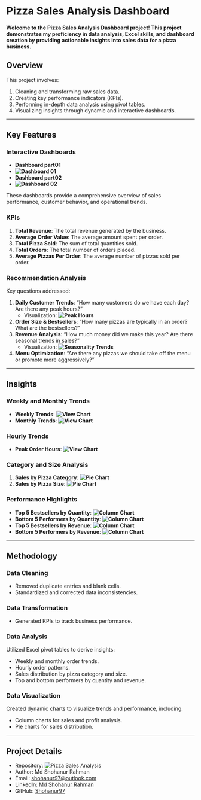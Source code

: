 # Pizza Sales Analysis Dashboard
**Welcome to the Pizza Sales Analysis Dashboard project! This project demonstrates my proficiency in data analysis, Excel skills, and dashboard creation by providing actionable insights into sales data for a pizza business.**

## Overview
This project involves:
1. Cleaning and transforming raw sales data.
2. Creating key performance indicators (KPIs).
3. Performing in-depth data analysis using pivot tables.
4. Visualizing insights through dynamic and interactive dashboards.

---

## Key Features

### **Interactive Dashboards**
- **Dashboard part01** 
- **![Dashboard 01](https://github.com/Shohanur97/MS-Excel-with-Dynamic-Dashboard-Creation/blob/main/Pizza%20Place%20Sales%20Analysis/immage/Dashboard%2001.png)**
- **Dashboard part02**
- **![Dashboard 02](https://github.com/Shohanur97/MS-Excel-with-Dynamic-Dashboard-Creation/blob/main/Pizza%20Place%20Sales%20Analysis/immage/Dashboard%2002.png)**

These dashboards provide a comprehensive overview of sales performance, customer behavior, and operational trends.

### **KPIs**
1. **Total Revenue**: The total revenue generated by the business.
2. **Average Order Value**: The average amount spent per order.
3. **Total Pizza Sold**: The sum of total quantities sold.
4. **Total Orders**: The total number of orders placed.
5. **Average Pizzas Per Order**: The average number of pizzas sold per order.

### **Recommendation Analysis**
Key questions addressed:
1. **Daily Customer Trends**: “How many customers do we have each day? Are there any peak hours?”
   - Visualization: **![Peak Hours](https://github.com/Shohanur97/MS-Excel-with-Dynamic-Dashboard-Creation/blob/main/Pizza%20Place%20Sales%20Analysis/immage/Peek%20Hours.png)**
2. **Order Size & Bestsellers**: “How many pizzas are typically in an order? What are the bestsellers?”
3. **Revenue Analysis**: “How much money did we make this year? Are there seasonal trends in sales?”
   - Visualization: **![Seasonality Trends](https://github.com/Shohanur97/MS-Excel-with-Dynamic-Dashboard-Creation/blob/main/Pizza%20Place%20Sales%20Analysis/immage/Q4.png)**
4. **Menu Optimization**: “Are there any pizzas we should take off the menu or promote more aggressively?”

---

## Insights

### **Weekly and Monthly Trends**
- **Weekly Trends**: **![View Chart](https://github.com/Shohanur97/MS-Excel-with-Dynamic-Dashboard-Creation/blob/main/Pizza%20Place%20Sales%20Analysis/immage/Weekly%20Trend.png)**
- **Monthly Trends**: **![View Chart](https://github.com/Shohanur97/MS-Excel-with-Dynamic-Dashboard-Creation/blob/main/Pizza%20Place%20Sales%20Analysis/immage/Monthly%20Trend.png)**

### **Hourly Trends**
- **Peak Order Hours**: **![View Chart](https://github.com/Shohanur97/MS-Excel-with-Dynamic-Dashboard-Creation/blob/main/Pizza%20Place%20Sales%20Analysis/immage/Peek%20Hours.png)**

### **Category and Size Analysis**
1. **Sales by Pizza Category**: **![Pie Chart](https://github.com/Shohanur97/MS-Excel-with-Dynamic-Dashboard-Creation/blob/main/Pizza%20Place%20Sales%20Analysis/immage/sales%20by%20pizaa%20category.png)**
2. **Sales by Pizza Size**: **![Pie Chart](https://github.com/Shohanur97/MS-Excel-with-Dynamic-Dashboard-Creation/blob/main/Pizza%20Place%20Sales%20Analysis/immage/sales%20by%20pizza%20size.png)**

### **Performance Highlights**
- **Top 5 Bestsellers by Quantity**: **![Column Chart](https://github.com/Shohanur97/MS-Excel-with-Dynamic-Dashboard-Creation/blob/main/Pizza%20Place%20Sales%20Analysis/immage/Top%205%20pizza%20sold%20by%20order.png)**
- **Bottom 5 Performers by Quantity**: **![Column Chart](https://github.com/Shohanur97/MS-Excel-with-Dynamic-Dashboard-Creation/blob/main/Pizza%20Place%20Sales%20Analysis/immage/Bottom%205%20selles%20by%20total%20pizza%20quantity.png)**
- **Top 5 Bestsellers by Revenue**: **![Column Chart](https://github.com/Shohanur97/MS-Excel-with-Dynamic-Dashboard-Creation/blob/main/Pizza%20Place%20Sales%20Analysis/immage/Top%205%20pizza%20by%20revenuel.png)**
- **Bottom 5 Performers by Revenue**: **![Column Chart](https://github.com/Shohanur97/MS-Excel-with-Dynamic-Dashboard-Creation/blob/main/Pizza%20Place%20Sales%20Analysis/immage/Bottom%205%20pizz%20by%20revenue.png)**

---

## Methodology

### **Data Cleaning**
- Removed duplicate entries and blank cells.
- Standardized and corrected data inconsistencies.

### **Data Transformation**
- Generated KPIs to track business performance.

### **Data Analysis**
Utilized Excel pivot tables to derive insights:
- Weekly and monthly order trends.
- Hourly order patterns.
- Sales distribution by pizza category and size.
- Top and bottom performers by quantity and revenue.

### **Data Visualization**
Created dynamic charts to visualize trends and performance, including:
- Column  charts for sales and profit analysis.
- Pie charts for sales distribution.

---

## Project Details
- Repository: ![Pizza Sales Analysis](https://github.com/Shohanur97/MS-Excel-with-Dynamic-Dashboard-Creation)
- Author: Md Shohanur Rahman
- Email: shohanur97@outlook.com
- LinkedIn: [Md Shohanur Rahman](https://www.linkedin.com/in/shohanur-r-shamim/)
- GitHub: [Shohanur97](https://github.com/Shohanur97)
